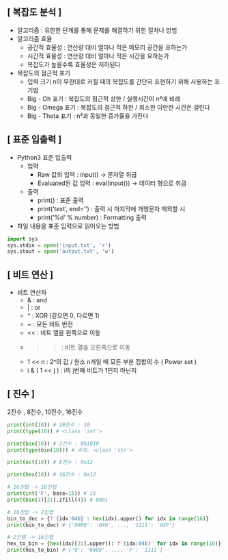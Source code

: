 ## [ 복잡도 분석 ]

- 알고리즘 : 유한한 단계를 통해 문제를 해결하기 위한 절차나 방법
- 알고리즘 효율
    - 공간적 효율성 : 연산량 대비 얼마나 적은 메모리 공간을 요하는가
    - 시간적 효율성 : 연산량 대비 얼마나 적은 시간을 요하는가
    - 복잡도가 높을수록 효율성은 저하된다
- 복잡도의 점근적 표기
    - 입력 크기 n이 무한대로 커질 때의 복잡도를 간단히 표현하기 위해 사용하는 표기법
    - Big - Oh 표기 : 복잡도의 점근적 상한 / 실행시간이 n²에 비례
    - Big - Omega 표기 : 복잡도의 점근적 하한 / 최소한 이만한 시간은 걸린다
    - Big - Theta 표기 : n²과 동일한 증가율을 가진다

## [ 표준 입출력 ]

- Python3 표준 입출력
    - 입력
        - Raw 값의 입력 : input() → 문자열 취급
        - Evaluated된 값 입력 : eval(input()) → 데이터 형으로 취급
    - 출력
        - print() : 표준 출력
        - print(’text’, end=’‘) : 출력 시 마지막에 개행문자 제외할 시
        - print(’%d’ % number) : Formatting 출력
- 파일 내용을 표준 입력으로 읽어오는 방법

```python
import sys
sys.stdin = open('input.txt', 'r')
sys.stout = open('output.txt', 'w')
```

## [ 비트 연산 ]

- 비트 연산자
    - & : and
    - |  : or
    - ^ : XOR (같으면 0, 다르면 1)
    - ~ : 모든 비트 반전
    - << : 비트 열을 왼쪽으로 이동
    - >> : 비트 열을 오른쪽으로 이동
    - 1 << n : 2ⁿ의 값 / 원소 n개일 때 모든 부분 집합의 수 ( Power set )
    - i & ( 1 << j ) : i의 j번째 비트가 1인지 아닌지

## [ 진수 ]

2진수 , 8진수, 10진수, 16진수

```python
print(int(10)) # 10진수 : 10
print(type(10)) # <class 'int'>

print(bin(10)) # 2진수 : 0b1010
print(type(bin(10))) # 주의. <class 'str'>

print(oct(10)) # 8진수 : 0o12

print(hex(18)) # 16진수 : 0x12

# 16진법 -> 10진법
print(int('F', base=16)) # 15
print(bin(1)[2:].zfill(4)) # 0001

# 16진법 -> 2진법
bin_to_dec = {f'{idx:04b}': hex(idx).upper() for idx in range(16)}
print(bin_to_dec) # {'0000': '0X0', ..., '1111': '0XF'}

# 2진법 -> 16진법
hex_to_bin = {hex(idx)[2:].upper(): f'{idx:04b}' for idx in range(16)}
print(hex_to_bin) # {'0': '0000', ..., 'F': '1111'}
```